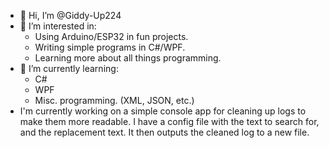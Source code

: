 - 👋 Hi, I’m @Giddy-Up224
- 👀 I’m interested in:
  - Using Arduino/ESP32 in fun projects.
  - Writing simple programs in C#/WPF.
  - Learning more about all things programming.
- 🌱 I’m currently learning:
  - C#
  - WPF
  - Misc. programming. (XML, JSON, etc.)
- I'm currently working on a simple console app for
  cleaning up logs to make them more readable. I have
  a config file with the text to search for, and
  the replacement text. It then outputs the cleaned
  log to a new file.

<!---
Giddy-Up224/Giddy-Up224 is a ✨ special ✨ repository because its `README.md` (this file) appears on your GitHub profile.
You can click the Preview link to take a look at your changes.
--->
